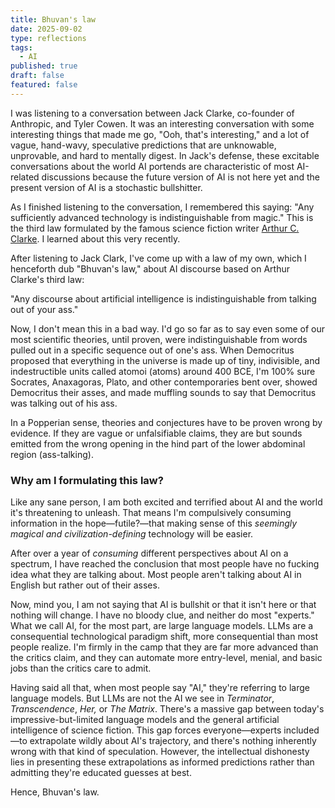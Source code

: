 ```yaml
---
title: Bhuvan's law
date: 2025-09-02
type: reflections
tags:
  - AI
published: true
draft: false
featured: false
---
```

I was listening to a conversation between Jack Clarke, co-founder of Anthropic, and Tyler Cowen. It was an interesting conversation with some interesting things that made me go, "Ooh, that's interesting," and a lot of vague, hand-wavy, speculative predictions that are unknowable, unprovable, and hard to mentally digest. In Jack's defense, these excitable conversations about the world AI portends are characteristic of most AI-related discussions because the future version of AI is not here yet and the present version of AI is a stochastic bullshitter.

As I finished listening to the conversation, I remembered this saying: "Any sufficiently advanced technology is indistinguishable from magic." This is the third law formulated by the famous science fiction writer [Arthur C. Clarke](https://en.wikipedia.org/wiki/Clarke%27s_three_laws). I learned about this very recently.

After listening to Jack Clark, I've come up with a law of my own, which I henceforth dub "Bhuvan's law," about AI discourse based on Arthur Clarke's third law:

"Any discourse about artificial intelligence is indistinguishable from talking out of your ass."

Now, I don't mean this in a bad way. I'd go so far as to say even some of our most scientific theories, until proven, were indistinguishable from words pulled out in a specific sequence out of one's ass. When Democritus proposed that everything in the universe is made up of tiny, indivisible, and indestructible units called atomoi (atoms) around 400 BCE, I'm 100% sure Socrates, Anaxagoras, Plato, and other contemporaries bent over, showed Democritus their asses, and made muffling sounds to say that Democritus was talking out of his ass.

In a Popperian sense, theories and conjectures have to be proven wrong by evidence. If they are vague or unfalsifiable claims, they are but sounds emitted from the wrong opening in the hind part of the lower abdominal region (ass-talking).

### Why am I formulating this law?

Like any sane person, I am both excited and terrified about AI and the world it's threatening to unleash. That means I'm compulsively consuming information in the hope—futile?—that making sense of this _seemingly magical and civilization-defining_ technology will be easier.

After over a year of _consuming_ different perspectives about AI on a spectrum, I have reached the conclusion that most people have no fucking idea what they are talking about. Most people aren't talking about AI in English but rather out of their asses.

Now, mind you, I am not saying that AI is bullshit or that it isn't here or that nothing will change. I have no bloody clue, and neither do most "experts." What we call AI, for the most part, are large language models. LLMs are a consequential technological paradigm shift, more consequential than most people realize. I'm firmly in the camp that they are far more advanced than the critics claim, and they can automate more entry-level, menial, and basic jobs than the critics care to admit.

Having said all that, when most people say "AI," they're referring to large language models. But LLMs are not the AI we see in _Terminator_, _Transcendence_, _Her,_ or _The Matrix_. There's a massive gap between today's impressive-but-limited language models and the general artificial intelligence of science fiction. This gap forces everyone—experts included—to extrapolate wildly about AI's trajectory, and there's nothing inherently wrong with that kind of speculation. However, the intellectual dishonesty lies in presenting these extrapolations as informed predictions rather than admitting they're educated guesses at best.

Hence, Bhuvan's law.